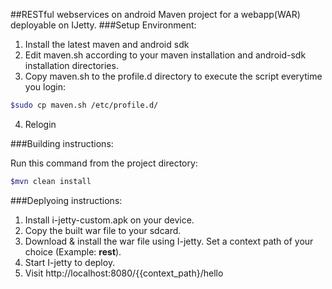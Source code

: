 ##RESTful webservices on android
Maven project for a webapp(WAR) deployable on IJetty.
###Setup Environment:

1. Install the latest maven and android sdk
2. Edit maven.sh according to your maven installation and android-sdk installation directories.
3. Copy maven.sh to the profile.d directory to execute the script everytime you login:
```sh
$sudo cp maven.sh /etc/profile.d/
```
4. Relogin

###Building instructions:

Run this command from the project directory:
```sh
$mvn clean install
```

###Deplyoing instructions:

1. Install i-jetty-custom.apk on your device.
2. Copy the built war file to your sdcard.
3. Download & install the war file using I-jetty. Set a context path  of your choice (Example: **rest**).
4. Start I-jetty to deploy.
5. Visit http://localhost:8080/{{context_path}/hello

